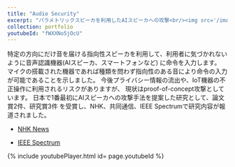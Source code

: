 ```yaml
---
title: "Audio Security"
excerpt: "パラメトリックスピーカを利用したAIスピーカへの攻撃<br/><img src='/images/ai-speaker.png'>"
collection: portfolio
youtubeId: "fWXXNo5jOcU" 
---
```


特定の方向にだけ音を届ける指向性スピーカを利用して、利用者に気づかれないように音声認識機器(AIスピーカ、スマートフォンなど) に命令を入力します。 マイクの搭載された機器であれば種類を問わず指向性のある音により命令の入力が可能であることを示しました。 今後プライバシー情報の流出や、IoT機器の不正操作に利用されるリスクがありますが、 現状はproof-of-concept攻撃としています。 日本で1番最初にAIスピーカへの攻撃手法を提案した研究として、論文賞2件、研究賞3件 を受賞し、NHK、共同通信、IEEE Spectrumで研究内容が報道されました。

- [NHK News](https://youtu.be/fWXXNo5jOcU)

- [IEEE Spectrum](https://spectrum.ieee.org/how-to-silently-hack-a-voice-assistance-system)

{% include youtubePlayer.html id= page.youtubeId %}
